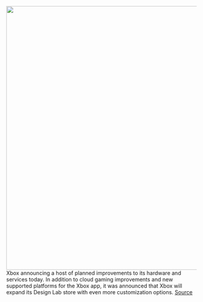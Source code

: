 <img src='https://cdn.vox-cdn.com/thumbor/CZNOlNPuyLWtGhLXeJUeHg4imow=/0x0:3840x2160/1200x800/filters:focal(1613x773:2227x1387)/cdn.vox-cdn.com/uploads/chorus_image/image/70959007/XboxDesignLab_Update.0.jpg' width='700px' /><br/>
Xbox announcing a host of planned improvements to its hardware and services today. In addition to cloud gaming improvements and new supported platforms for the Xbox app, it was announced that Xbox will expand its Design Lab store with even more customization options.
<a href='https://www.theverge.com/2022/6/9/23156812/xbox-design-lab-new-custom-controller-options'> Source <a/>